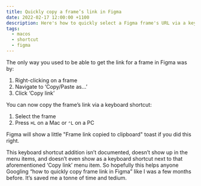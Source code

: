 ```yaml
---
title: Quickly copy a frame’s link in Figma
date: 2022-02-17 12:00:00 +1100
description: Here's how to quickly select a Figma frame's URL via a keyboard shortcut.
tags:
  - macos
  - shortcut
  - figma
---
```


The only way you used to be able to get the link for a frame in Figma was by:

1. Right-clicking on a frame
2. Navigate to ‘Copy/Paste as…’
3. Click ‘Copy link’

You can now copy the frame’s link via a keyboard shortcut:

1. Select the frame
2. Press `⌘L` on a Mac or `⌃L` on a PC

Figma will show a little "Frame link copied to clipboard" toast if you did this right.

This keyboard shortcut addition isn’t documented, doesn’t show up in the menu items, and doesn’t even show as a keyboard shortcut next to that aforementioned ‘Copy link’ menu item. So hopefully this helps anyone Googling “how to quickly copy frame link in Figma” like I was a few months before. It’s saved me a tonne of time and tedium.
